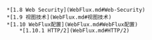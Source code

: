     *[1.8 Web Security](WebFlux.md#Web-Security)
    *[1.9 视图技术](WebFlux.md#视图技术)
    *[1.10 WebFlux配置](WebFlux.md#WebFlux配置)
        *[1.10.1 HTTP/2](WebFlux.md#HTTP/2)
